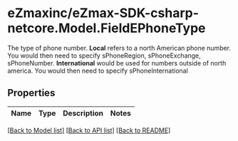 # eZmaxinc/eZmax-SDK-csharp-netcore.Model.FieldEPhoneType
The type of phone number.  **Local** refers to a north American phone number. You would then need to specify sPhoneRegion, sPhoneExchange, sPhoneNumber. **International** would be used for numbers outside of north america. You would then need to specify sPhoneInternational
## Properties

Name | Type | Description | Notes
------------ | ------------- | ------------- | -------------

[[Back to Model list]](../README.md#documentation-for-models) [[Back to API list]](../README.md#documentation-for-api-endpoints) [[Back to README]](../README.md)

